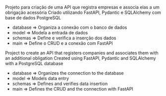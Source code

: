 Projeto para criação de uma API que registra empresas e associa elas a um obrigação acessória
Criado utilizando FastAPI, Pydantic e SQLAlchemy com base de dados PostgreSQL
- database => Organiza a conexão com o banco de dados
- model => Modela a entrada de dados
- schemas => Define e verifica a inserção dos dados
- main => Define o CRUD e a conexão com FastAPI

Project to create an API that registers companies and associates them with an additional obligation
Created using FastAPI, Pydantic and SQLAlchemy with a PostgreSQL database
- database => Organizes the connection to the database
- model => Models data entry
- schemas => Defines and verifies data insertion
- main => Defines the CRUD and the connection with FastAPI
